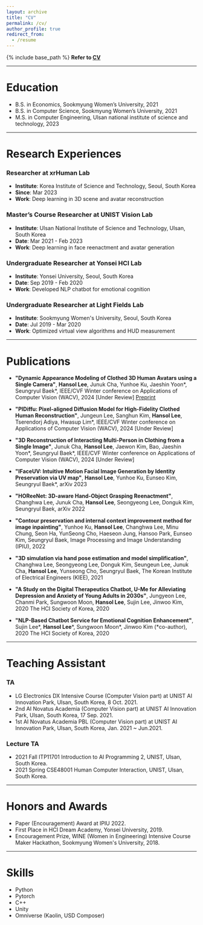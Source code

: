 ```yaml
---
layout: archive
title: "CV"
permalink: /cv/
author_profile: true
redirect_from:
  - /resume
---
```


{% include base_path %}
**Refer to [CV](https://1drv.ms/b/s!AgxxptoT53MUhNlAmivs9dv7IEDnEA?e=lNEwJn)**

---

Education
======
* B.S. in Economics, Sookmyung Women’s University, 2021
* B.S. in Computer Science, Sookmyung Women’s University, 2021
* M.S. in Computer Engineering, Ulsan national institute of science and technology, 2023

---

Research Experiences
==========

### Researcher at xrHuman Lab
- **Institute**: Korea Institute of Science and Technology, Seoul, South Korea
- **Since**: Mar 2023
- **Work**: Deep learning in 3D scene and avatar reconstruction

### Master’s Course Researcher at UNIST Vision Lab
- **Institute**: Ulsan National Institute of Science and Technology, Ulsan, South Korea
- **Date**: Mar 2021 - Feb 2023
- **Work**: Deep learning in face reenactment and avatar generation

### Undergraduate Researcher at Yonsei HCI Lab
- **Institute**: Yonsei University, Seoul, South Korea
- **Date**: Sep 2019 - Feb 2020
- **Work**: Developed NLP chatbot for emotional cognition

### Undergraduate Researcher at Light Fields Lab
- **Institute**: Sookmyung Women's University, Seoul, South Korea
- **Date**: Jul 2019 - Mar 2020
- **Work**: Optimized virtual view algorithms and HUD measurement

---

Publications
======

- **"Dynamic Appearance Modeling of Clothed 3D Human Avatars using a Single Camera"**, **Hansol Lee**, Junuk Cha, Yunhoe Ku, Jaeshin Yoon*, Seungryul Baek*, IEEE/CVF Winter conference on Applications of Computer Vision (WACV), 2024 [Under Review] [Preprint](https://1drv.ms/b/s!AgxxptoT53MUhNk7T8ZZK45VdT7N4w?e=jaFaNp)

- **"PIDiffu: Pixel-aligned Diffusion Model for High-Fidelity Clothed Human Reconstruction"**, Jungeun Lee, Sanghun Kim, **Hansol Lee**, Tserendorj Adiya, Hwasup Lim*, IEEE/CVF Winter conference on Applications of Computer Vision (WACV), 2024 [Under Review]

- **"3D Reconstruction of Interacting Multi-Person in Clothing from a Single Image"**, Junuk Cha, **Hansol Lee**, Jaewon Kim, Bao, Jaeshin Yoon*, Seungryul Baek*, IEEE/CVF Winter conference on Applications of Computer Vision (WACV), 2024 [Under Review]

- **"IFaceUV: Intuitive Motion Facial Image Generation by Identity Preservation via UV map"**, **Hansol Lee**, Yunhoe Ku, Eunseo Kim, Seungryul Baek*, arXiv 2023

- **"HOReeNet: 3D-aware Hand-Object Grasping Reenactment"**, Changhwa Lee, Junuk Cha, **Hansol Lee**, Seongyeong Lee, Donguk Kim, Seungryul Baek, arXiv 2022

- **"Contour preservation and internal context improvement method for image inpainting"**, Yunhoe Ku, **Hansol Lee**, Changhwa Lee, Minu Chung, Seon Ha, YunSeong Cho, Haeseon Jung, Hansoo Park, Eunseo Kim, Seungryul Baek, Image Processing and Image Understanding (IPIU), 2022

- **"3D simulation via hand pose estimation and model simplification"**, Changhwa Lee, Seongyeong Lee, Donguk Kim, Seungeun Lee, Junuk Cha, **Hansol Lee**, Yunseong Cho, Seungryul Baek, The Korean Institute of Electrical Engineers (KIEE), 2021

- **"A Study on the Digital Therapeutics Chatbot, U-Me for Alleviating Depression and Anxiety of Young Adults in 2030s"**, Jungyeon Lee, Chanmi Park, Sungwoon Moon, **Hansol Lee**, Sujin Lee, Jinwoo Kim, 2020 The HCI Society of Korea, 2020

- **"NLP-Based Chatbot Service for Emotional Cognition Enhancement"**, Sujin Lee*, **Hansol Lee***, Sungwoon Moon*, Jinwoo Kim (*co-author), 2020 The HCI Society of Korea, 2020

---

Teaching Assistant
======
### TA
* LG Electronics DX Intensive Course (Computer Vision part) at UNIST AI Innovation Park, Ulsan, South Korea, 8 Oct. 2021.
* 2nd AI Novatus Academia (Computer Vision part) at UNIST AI Innovation Park, Ulsan, South Korea, 17 Sep. 2021.
* 1st AI Novatus Academia PBL (Computer Vision part) at UNIST AI Innovation Park, Ulsan, South Korea, Jan. 2021 ~ Jun.2021.

### Lecture TA
* 2021 Fall ITP11701 Introduction to AI Programming 2, UNIST, Ulsan, South Korea.
* 2021 Spring CSE48001 Human Computer Interaction, UNIST, Ulsan, South Korea.

---

Honors and Awards
======
* Paper (Encouragement) Award at IPIU 2022. 
* First Place in HCI Dream Academy, Yonsei University, 2019. 
* Encouragement Prize, WINE (Women in Engineering) Intensive Course Maker Hackathon, Sookmyung Women's University, 2018. 

---

Skills
======
* Python
* Pytorch
* C++
* Unity
* Omniverse (Kaolin, USD Composer)
